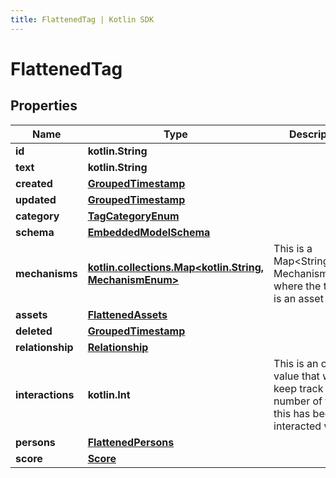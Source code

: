```yaml
---
title: FlattenedTag | Kotlin SDK
---
```




# FlattenedTag

## Properties
Name | Type | Description | Notes
------------ | ------------- | ------------- | -------------
**id** | **kotlin.String** |  | 
**text** | **kotlin.String** |  | 
**created** | [**GroupedTimestamp**](GroupedTimestamp) |  | 
**updated** | [**GroupedTimestamp**](GroupedTimestamp) |  | 
**category** | [**TagCategoryEnum**](TagCategoryEnum) |  | 
**schema** | [**EmbeddedModelSchema**](EmbeddedModelSchema) |  |  [optional]
**mechanisms** | [**kotlin.collections.Map&lt;kotlin.String, MechanismEnum&gt;**](MechanismEnum) | This is a Map&lt;String, MechanismEnum&gt; where the the key is an asset id. |  [optional]
**assets** | [**FlattenedAssets**](FlattenedAssets) |  |  [optional]
**deleted** | [**GroupedTimestamp**](GroupedTimestamp) |  |  [optional]
**relationship** | [**Relationship**](Relationship) |  |  [optional]
**interactions** | **kotlin.Int** | This is an optional value that will keep track of the number of times this has been interacted with. |  [optional]
**persons** | [**FlattenedPersons**](FlattenedPersons) |  |  [optional]
**score** | [**Score**](Score) |  |  [optional]




